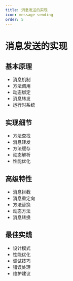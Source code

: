 ```yaml
---
title: 消息发送的实现
icon: message-sending
order: 5
---
```


# 消息发送的实现

## 基本原理
- 消息机制
- 方法调用
- 动态绑定
- 消息转发
- 运行时系统

## 实现细节
- 方法查找
- 消息转发
- 方法缓存
- 动态解析
- 性能优化

## 高级特性
- 消息拦截
- 消息重定向
- 方法替换
- 动态方法
- 消息转换

## 最佳实践
- 设计模式
- 性能优化
- 调试技巧
- 错误处理
- 维护建议
